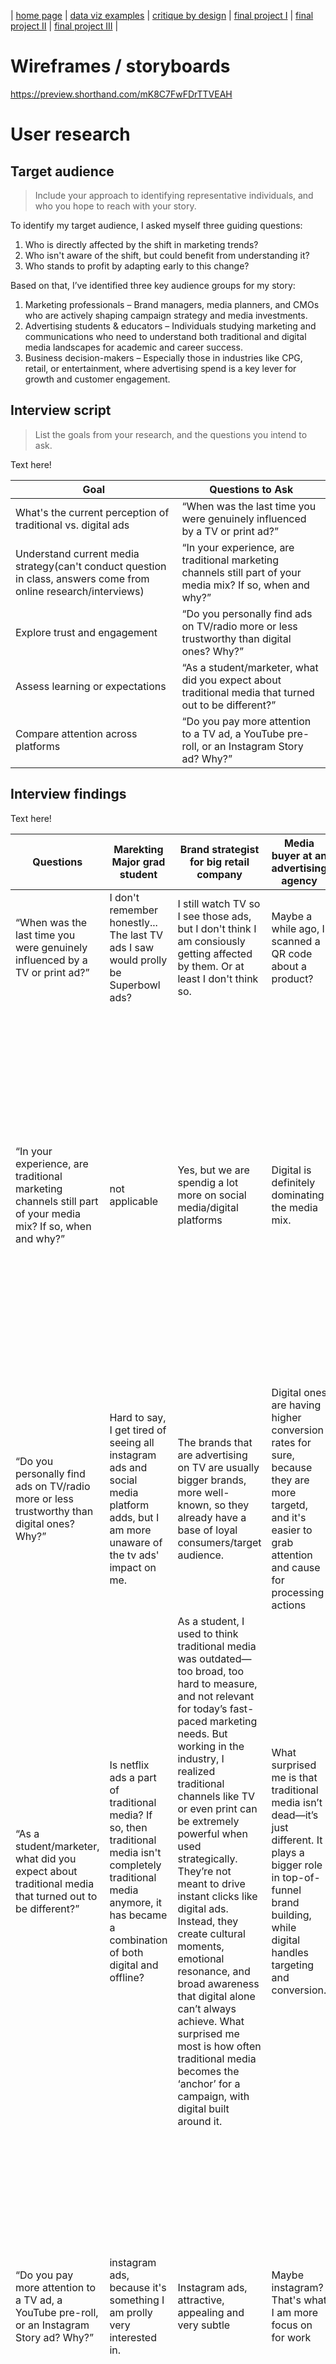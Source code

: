 | [home page](https://cmustudent.github.io/tswd-portfolio-templates/) | [data viz examples](dataviz-examples) | [critique by design](critique-by-design) | [final project I](final-project-part-one) | [final project II](final-project-part-two) | [final project III](final-project-part-three) |

# Wireframes / storyboards
https://preview.shorthand.com/mK8C7FwFDrTTVEAH

# User research 

## Target audience
> Include your approach to identifying representative individuals, and who you hope to reach with your story. 

To identify my target audience, I asked myself three guiding questions:

1. Who is directly affected by the shift in marketing trends?
2. Who isn't aware of the shift, but could benefit from understanding it?
3. Who stands to profit by adapting early to this change?

Based on that, I’ve identified three key audience groups for my story:

1. Marketing professionals – Brand managers, media planners, and CMOs who are actively shaping campaign strategy and media investments.
2. Advertising students & educators – Individuals studying marketing and communications who need to understand both traditional and digital media landscapes for academic and career success.
3. Business decision-makers – Especially those in industries like CPG, retail, or entertainment, where advertising spend is a key lever for growth and customer engagement.

## Interview script
> List the goals from your research, and the questions you intend to ask. 

Text here!

| Goal | Questions to Ask |
|------|------------------|
|  What's the current perception of traditional vs. digital ads    |    “When was the last time you were genuinely influenced by a TV or print ad?”              |
|  Understand current media strategy(can't conduct question in class, answers come from online research/interviews)    |     “In your experience, are traditional marketing channels still part of your media mix? If so, when and why?”            |
|  Explore trust and engagement	    |       “Do you personally find ads on TV/radio more or less trustworthy than digital ones? Why?”            |
|  Assess learning or expectations		    |       “As a student/marketer, what did you expect about traditional media that turned out to be different?”            |
|  Compare attention across platforms	    |       “Do you pay more attention to a TV ad, a YouTube pre-roll, or an Instagram Story ad? Why?”            |


## Interview findings

Text here!

| Questions               | Marekting Major grad student | Brand strategist for big retail company | Media buyer at an advertising agency | Marketing Professor |
|-------------------------|------------------------------|-----------------------------------------|--------------------------------------|---------------------------------------------------|
| “When was the last time you were genuinely influenced by a TV or print ad?” | I don't remember honestly... The last TV ads I saw would prolly be Superbowl ads?|I still watch TV so I see those ads, but I don't think I am consiously getting affected by them. Or at least I don't think so.| Maybe a while ago, I scanned a QR code about a product? | Last election new administration |
| “In your experience, are traditional marketing channels still part of your media mix? If so, when and why?”|   not applicable    |     Yes, but we are spendig a lot more on social media/digital platforms        |      Digital is definitely dominating the media mix.      |     Many companies are over-investing in digital marketing, leading to a renewed interest in the concept of "phygital"—blending physical and digital experiences. There's growing potential in utilizing traditional marketing more effectively, especially through linear content and offline channels that complement digital efforts.     |
| “Do you personally find ads on TV/radio more or less trustworthy than digital ones? Why?” | Hard to say, I get tired of seeing all instagram ads and social media platform adds, but I am more unaware of the tv ads' impact on me. | The brands that are advertising on TV are usually bigger brands, more well-known, so they already have a base of loyal consumers/target audience. | Digital ones are having higher conversion rates for sure, because they are more targetd, and it's easier to grab attention and cause for processing actions            |   TV and digital marketing appeal to me in different ways. TV serves more as a reminder of certain topics or themes, helping build general awareness, but it often blurs specific brand identities. |
| “As a student/marketer, what did you expect about traditional media that turned out to be different?” | Is netflix ads a part of traditional media? If so, then traditional media isn't completely traditional media anymore, it has became a combination of both digital and offline? | As a student, I used to think traditional media was outdated—too broad, too hard to measure, and not relevant for today’s fast-paced marketing needs. But working in the industry, I realized traditional channels like TV or even print can be extremely powerful when used strategically. They’re not meant to drive instant clicks like digital ads. Instead, they create cultural moments, emotional resonance, and broad awareness that digital alone can’t always achieve. What surprised me most is how often traditional media becomes the ‘anchor’ for a campaign, with digital built around it. | What surprised me is that traditional media isn’t dead—it’s just different. It plays a bigger role in top-of-funnel brand building, while digital handles targeting and conversion. | Traditional ads function more as broad broadcasts—they don’t offer hyper-targeting and often deliver general information. While placing an ad on a physical medium isn’t inherently innovative, the real creativity lies in finding the right context and audience. Even in a less controllable physical space, effective placement can make a significant impact. |
|“Do you pay more attention to a TV ad, a YouTube pre-roll, or an Instagram Story ad? Why?”| instagram ads, because it's something I am prolly very interested in. | Instagram ads, attractive, appealing and very subtle | Maybe instagram? That's what I am more focus on for work  | I pay the most attention to YouTube pre-roll ads—mainly up to the point where I can skip them. They often get straight to the point and sometimes serve as helpful reminders, like during tax season. I tend to ignore Instagram Story ads completely becasuse I don't follow brands or account that is not personal friends/family. |

# Identified changes for Part III
> Document the changes you plan on implementing next week to address any issues identified.  

Text here!

| Research synthesis                       | Anticipated changes for Part III                                                |Quotes                |
|------------------------------------------|---------------------------------------------------------------------------------|------------------------------------------------|
| Traditional channels feel more trustworthy, also although they are public? But feels more private?	 | Describe what, if any changes you anticipate making to address the observation. | "They are printed and published through a credible source... And they don't follow you around like creepy ig ads" |
| Traditional ads are still present—but often subconscious  | Add the share of ad spend of traditional marketing to the story. | "I don’t remember honestly... The last TV ads I saw were probably Super Bowl ads." |
| Digital wins in targeting, but TV builds broader awareness: Professionals recognized that digital ads are better at driving conversions due to their precision, while TV ads were seen as better for general branding or emotional storytelling| look at what traditional media is often used for, I am assuming political topics? Non-profit organizations? Retail? CPG? | "Digital ones are having higher conversion rates… easier to grab attention and cause for action." |
|Lines between digital and traditional are increasingly blurry: Platforms like Netflix and YouTube are challenging what qualifies as “traditional” vs. “digital,” leading to a hybrid media ecosystem.| Find more evidence of private/public coorporations adopting "phygital" strategies for their marketing strategy | "Is Netflix a part of traditional media? If so, then traditional media isn’t completely traditional anymore." |


## References
https://elevate-digital-solutions.com/youtube-pre-roll-ads/#:~:text=YouTube%20Pre%2DRoll%20Ads%20(also,the%20channel%20has%20monetisation%20enabled).
https://systemizedmedia.com/digital-vs-traditional-marketing-which-one-is-best-for-home-service-business/
https://hbr.org/2022/04/why-marketers-are-returning-to-traditional-advertising
https://www.statista.com/statistics/237803/global-tv-advertising-revenue/?utm_source=chatgpt.com

## AI acknowledgements
I used Chatgpt to organize my interview answers into readable sentences, as well as checking grammars.
I used Cgargpt to generate one image that I use at the end of the storyboard(handshake picture)
